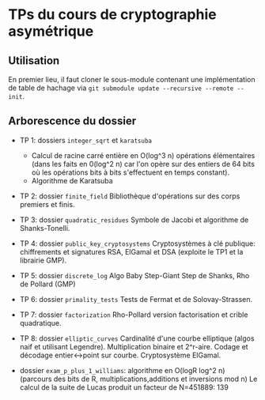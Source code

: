 # TPs du cours de cryptographie asymétrique

## Utilisation

En premier lieu, il faut cloner le sous-module contenant une implémentation de table de hachage via `git submodule update --recursive --remote --init`.

## Arborescence du dossier

- TP 1: dossiers `integer_sqrt` et `karatsuba`
  - Calcul de racine carré entière en O(log^3 n) opérations élémentaires (dans les faits en 0(log^2 n) car l'on opère sur des entiers de 64 bits où les opérations bits à bits s'effectuent en temps constant).
  - Algorithme de Karatsuba

- TP 2: dossier `finite_field`
Bibliothèque d'opérations sur des corps premiers et finis.

- TP 3: dossier `quadratic_residues`
Symbole de Jacobi et algorithme de Shanks-Tonelli.

- TP 4: dossier `public_key_cryptosystems`
Cryptosystèmes à clé publique: chiffrements et signatures RSA, ElGamal et DSA (exploite le TP1 et la librairie GMP).

- TP 5: dossier `discrete_log`
Algo Baby Step-Giant Step de Shanks, Rho de Pollard (GMP)

- TP 6: dossier `primality_tests`
Tests de Fermat et de Solovay-Strassen.

- TP 7: dossier `factorization`
Rho-Pollard version factorisation et crible quadratique.

- TP 8: dossier `elliptic_curves`
Cardinalité d'une courbe elliptique (algos naif et utilisant Legendre). Multiplication binaire et 2^r-aire. Codage et décodage entier<->point sur courbe. Cryptosystème ElGamal.

- dossier `exam_p_plus_1_williams`: algorithme en O(logR log^2 n) (parcours des bits de R, multiplications,additions et inversions mod n)
Le calcul de la suite de Lucas produit un facteur de N=451889: 139
